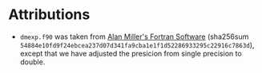 # Attributions

- `dmexp.f90` was taken from [Alan Miller's Fortran Software](http://jblevins.org/mirror/amiller/dmexp.f90)
  (sha256sum `54884e10fd9f24ebcea237d07d341fa9cba1e1f1d52286933295c22916c7863d`),
  except that we have adjusted the presicion from single precision to double.
